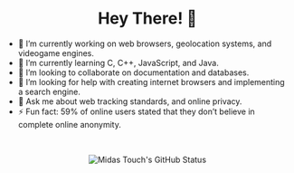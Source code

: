 <div align="center">
  
# Hey There! 👋

<div align="left">
  
- 🔭 I’m currently working on web browsers, geolocation systems, and videogame engines.
- 🌱 I’m currently learning C, C++, JavaScript, and Java.
- 👯 I’m looking to collaborate on documentation and databases.
- 🤔 I’m looking for help with creating internet browsers and implementing a search engine.
- 💬 Ask me about web tracking standards, and online privacy.
- ⚡ Fun fact: 59% of online users stated that they don’t believe in complete online anonymity.
  
<br/>
<div align="center">
  
![Midas Touch's GitHub Status](https://github-readme-stats.vercel.app/api?username=MidasTouch-MT&show_icons=true&theme=vision-friendly-dark)
